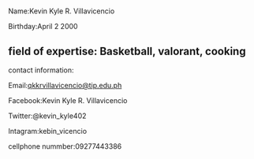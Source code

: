 #
Name:Kevin Kyle R. Villavicencio

Birthday:April 2 2000

field of expertise: Basketball, valorant, cooking
---
contact information:

Email:qkkrvillavicencio@tip.edu.ph

Facebook:Kevin Kyle R. Villavicencio

Twitter:@kevin_kyle402

Intagram:kebin_vicencio

cellphone nummber:09277443386
